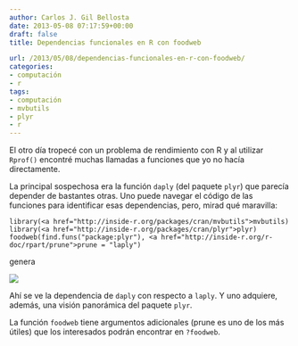 ```yaml
---
author: Carlos J. Gil Bellosta
date: 2013-05-08 07:17:59+00:00
draft: false
title: Dependencias funcionales en R con foodweb

url: /2013/05/08/dependencias-funcionales-en-r-con-foodweb/
categories:
- computación
- r
tags:
- computación
- mvbutils
- plyr
- r
---
```


El otro día tropecé con un problema de rendimiento con R y al utilizar `Rprof()` encontré muchas llamadas a funciones que yo no hacía directamente.

La principal sospechosa era la función `daply` (del paquete `plyr`) que parecía depender de bastantes otras. Uno puede navegar el código de las funciones para identificar esas dependencias, pero, mirad qué maravilla:



    library(<a href="http://inside-r.org/packages/cran/mvbutils">mvbutils)
    library(<a href="http://inside-r.org/packages/cran/plyr">plyr)
    foodweb(find.funs("package:plyr"), <a href="http://inside-r.org/r-doc/rpart/prune">prune = "laply")



genera

[![](/wp-uploads/2013/05/foodweb_daply_tree.png)
](/wp-uploads/2013/05/foodweb_daply_tree.png)

Ahí se ve la dependencia de `daply` con respecto a `laply`. Y uno adquiere, además, una visión panorámica del paquete `plyr`.

La función `foodweb` tiene argumentos adicionales (prune es uno de los más útiles) que los interesados podrán encontrar en `?foodweb`.
